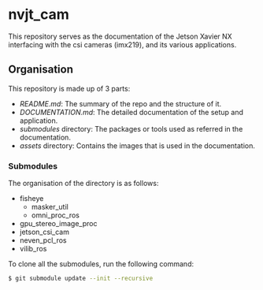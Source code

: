 # nvjt_cam

This repository serves as the documentation of the Jetson Xavier NX interfacing with the csi cameras (imx219), and its various applications.

## Organisation

This repository is made up of 3 parts: 
* _README.md_: The summary of the repo and the structure of it.
* _DOCUMENTATION.md_: The detailed  documentation of the setup and application.
* _submodules_ directory: The packages or tools used as referred in the documentation.
* _assets_ directory: Contains the images that is used in the documentation.


### Submodules
The organisation of the directory is as follows:
* fisheye
	* masker_util
	* omni_proc_ros
* gpu_stereo_image_proc
* jetson_csi_cam
* neven_pcl_ros
* vilib_ros

To clone all the submodules, run the following command:
```bash
$ git submodule update --init --recursive
```
